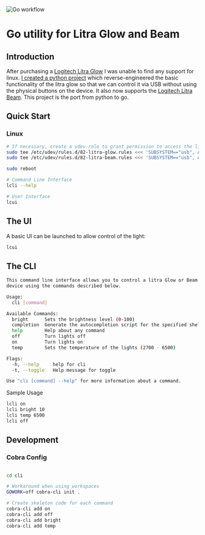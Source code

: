 ![Go workflow](https://github.com/kharyam/go-litra-driver/actions/workflows/go.yml/badge.svg)
# Go utility for Litra Glow and Beam

## Introduction

After purchasing a [Logitech Litra Glow](https://www.logitech.com/en-us/products/lighting/litra-glow.946-000001.html) I was unable to find any support for linux. [I created a python project](https://github.com/kharyam/litra-driver) which reverse-engineered the basic functionality of the litra glow so that we can control it via USB without using the physical buttons on the device. It also now supports the [Logitech Litra Beam](https://www.logitech.com/en-us/products/lighting/litra-beam.946-000006.html). This project is the port from python to go.


## Quick Start

### Linux
```bash
# If necessary, create a udev role to grant permission to access the light
sudo tee /etc/udev/rules.d/82-litra-glow.rules <<< 'SUBSYSTEM=="usb", ATTR{idVendor}=="046d", ATTR{idProduct}=="c900",MODE="0666"'
sudo tee /etc/udev/rules.d/82-litra-beam.rules <<< 'SUBSYSTEM=="usb", ATTR{idVendor}=="046d", ATTR{idProduct}=="c901",MODE="0666"'

sudo reboot

# Command Line Interface
lcli --help

# User Interface
lcui

```

## The UI
A basic UI can be launched to allow control of the light:

```bash
lcui
```

## The CLI

```bash
This command line interface allows you to control a litra Glow or Beam 
device using the commands described below.

Usage:
  cli [command]

Available Commands:
  bright      Sets the brightness level (0-100)
  completion  Generate the autocompletion script for the specified shell
  help        Help about any command
  off         Turn lights off
  on          Turn lights on
  temp        Sets the temperature of the lights (2700 - 6500)

Flags:
  -h, --help     help for cli
  -t, --toggle   Help message for toggle

Use "cli [command] --help" for more information about a command.
```

Sample Usage
```bash
lcli on
lcli bright 10
lcli temp 6500
lcli off
```

## Development

### Cobra Config

```bash

cd cli

# Workaround when using workspaces
GOWORK=off cobra-cli init .

# Create skeleton code for each command
cobra-cli add on
cobra-cli add off
cobra-cli add bright
cobra-cli add temp
```
